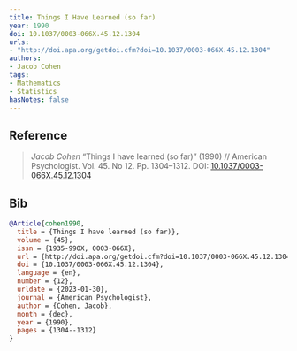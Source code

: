 ```yaml
---
title: Things I Have Learned (so far)
year: 1990
doi: 10.1037/0003-066X.45.12.1304
urls:
- "http://doi.apa.org/getdoi.cfm?doi=10.1037/0003-066X.45.12.1304"
authors:
- Jacob Cohen
tags:
- Mathematics
- Statistics
hasNotes: false
---
```


## Reference

> <i>Jacob Cohen</i> “Things I have learned (so far)” (1990) // American Psychologist. Vol.&nbsp;45. No&nbsp;12. Pp.&nbsp;1304–1312. DOI:&nbsp;<a href='https://doi.org/10.1037/0003-066X.45.12.1304'>10.1037/0003-066X.45.12.1304</a>

## Bib

```bib
@Article{cohen1990,
  title = {Things I have learned (so far)},
  volume = {45},
  issn = {1935-990X, 0003-066X},
  url = {http://doi.apa.org/getdoi.cfm?doi=10.1037/0003-066X.45.12.1304},
  doi = {10.1037/0003-066X.45.12.1304},
  language = {en},
  number = {12},
  urldate = {2023-01-30},
  journal = {American Psychologist},
  author = {Cohen, Jacob},
  month = {dec},
  year = {1990},
  pages = {1304--1312}
}
```
